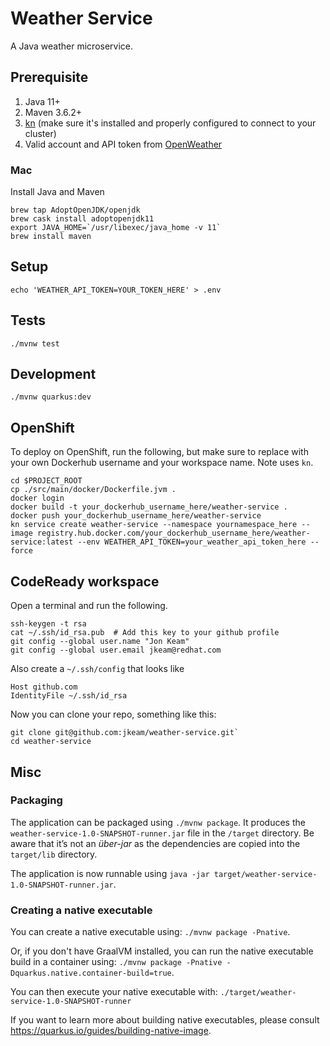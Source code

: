 # Weather Service
A Java weather microservice.


## Prerequisite
1.  Java 11+
2.  Maven 3.6.2+
3.  [kn](https://github.com/knative/client) (make sure it's installed and properly configured to connect to your cluster)
4.  Valid account and API token from [OpenWeather](https://openweathermap.org/api)


### Mac
Install Java and Maven
```
brew tap AdoptOpenJDK/openjdk
brew cask install adoptopenjdk11
export JAVA_HOME=`/usr/libexec/java_home -v 11`
brew install maven
```


## Setup
`echo 'WEATHER_API_TOKEN=YOUR_TOKEN_HERE' > .env`


## Tests
`./mvnw test`


## Development
`./mvnw quarkus:dev`


## OpenShift
To deploy on OpenShift, run the following, but make sure to replace with your own Dockerhub username and your workspace name.  Note uses `kn`.

```
cd $PROJECT_ROOT
cp ./src/main/docker/Dockerfile.jvm .
docker login
docker build -t your_dockerhub_username_here/weather-service .
docker push your_dockerhub_username_here/weather-service
kn service create weather-service --namespace yournamespace_here --image registry.hub.docker.com/your_dockerhub_username_here/weather-service:latest --env WEATHER_API_TOKEN=your_weather_api_token_here --force
```


## CodeReady workspace
Open a terminal and run the following.

```
ssh-keygen -t rsa
cat ~/.ssh/id_rsa.pub  # Add this key to your github profile
git config --global user.name "Jon Keam"
git config --global user.email jkeam@redhat.com
```

Also create a `~/.ssh/config` that looks like
```
Host github.com
IdentityFile ~/.ssh/id_rsa
```

Now you can clone your repo, something like this:
```
git clone git@github.com:jkeam/weather-service.git`
cd weather-service
```


## Misc
### Packaging

The application can be packaged using `./mvnw package`.
It produces the `weather-service-1.0-SNAPSHOT-runner.jar` file in the `/target` directory.
Be aware that it’s not an _über-jar_ as the dependencies are copied into the `target/lib` directory.

The application is now runnable using `java -jar target/weather-service-1.0-SNAPSHOT-runner.jar`.

### Creating a native executable

You can create a native executable using: `./mvnw package -Pnative`.

Or, if you don't have GraalVM installed, you can run the native executable build in a container using: `./mvnw package -Pnative -Dquarkus.native.container-build=true`.

You can then execute your native executable with: `./target/weather-service-1.0-SNAPSHOT-runner`

If you want to learn more about building native executables, please consult https://quarkus.io/guides/building-native-image.
